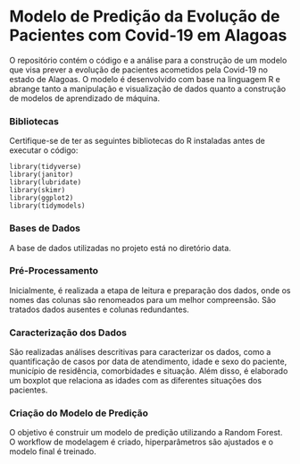 # Modelo de Predição da Evolução de Pacientes com Covid-19 em Alagoas

O repositório contém o código e a análise para a construção de um modelo que visa prever a evolução de pacientes acometidos pela Covid-19 no estado de Alagoas. O modelo é desenvolvido com base na linguagem R e abrange tanto a manipulação e visualização de dados quanto a construção de modelos de aprendizado de máquina.

### Bibliotecas

Certifique-se de ter as seguintes bibliotecas do R instaladas antes de executar o código:
```
library(tidyverse)
library(janitor)
library(lubridate)
library(skimr)
library(ggplot2)
library(tidymodels)
```

### Bases de Dados

A base de dados utilizadas no projeto está no diretório data. 

### Pré-Processamento

Inicialmente, é realizada a etapa de leitura e preparação dos dados, onde os nomes das colunas são renomeados para um melhor compreensão. São tratados dados ausentes e colunas redundantes.

### Caracterização dos Dados

São realizadas análises descritivas para caracterizar os dados, como a quantificação de casos por data de atendimento, idade e sexo do paciente, município de residência, comorbidades e situação. Além disso, é elaborado um boxplot que relaciona as idades com as diferentes situações dos pacientes.

### Criação do Modelo de Predição

O objetivo é construir um modelo de predição utilizando a Random Forest. O workflow de modelagem é criado, hiperparâmetros são ajustados e o modelo final é treinado.

